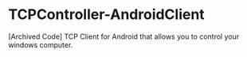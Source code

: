 # TCPController-AndroidClient

[Archived Code] TCP Client for Android that allows you to control your windows computer.
